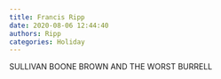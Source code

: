 ```yaml
---
title: Francis Ripp
date: 2020-08-06 12:44:40
authors: Ripp
categories: Holiday
---
```


 SULLIVAN BOONE BROWN AND THE WORST BURRELL
